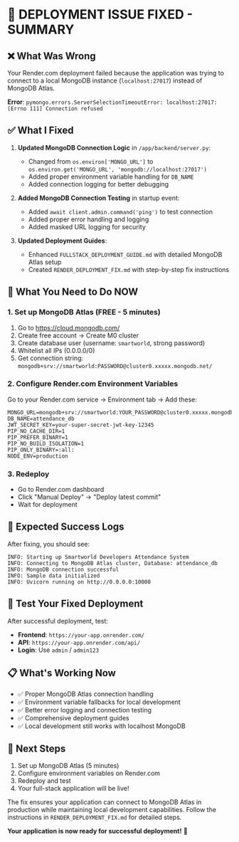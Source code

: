 # 🚨 DEPLOYMENT ISSUE FIXED - SUMMARY

## ❌ What Was Wrong
Your Render.com deployment failed because the application was trying to connect to a local MongoDB instance (`localhost:27017`) instead of MongoDB Atlas. 

**Error**: `pymongo.errors.ServerSelectionTimeoutError: localhost:27017: [Errno 111] Connection refused`

## ✅ What I Fixed
1. **Updated MongoDB Connection Logic** in `/app/backend/server.py`:
   - Changed from `os.environ['MONGO_URL']` to `os.environ.get('MONGO_URL', 'mongodb://localhost:27017')`
   - Added proper environment variable handling for `DB_NAME`
   - Added connection logging for better debugging

2. **Added MongoDB Connection Testing** in startup event:
   - Added `await client.admin.command('ping')` to test connection
   - Added proper error handling and logging
   - Added masked URL logging for security

3. **Updated Deployment Guides**:
   - Enhanced `FULLSTACK_DEPLOYMENT_GUIDE.md` with detailed MongoDB Atlas setup
   - Created `RENDER_DEPLOYMENT_FIX.md` with step-by-step fix instructions

## 🎯 What You Need to Do NOW

### 1. Set up MongoDB Atlas (FREE - 5 minutes)
1. Go to https://cloud.mongodb.com/
2. Create free account → Create M0 cluster
3. Create database user (username: `smartworld`, strong password)
4. Whitelist all IPs (0.0.0.0/0)
5. Get connection string: `mongodb+srv://smartworld:PASSWORD@cluster0.xxxxx.mongodb.net/`

### 2. Configure Render.com Environment Variables
Go to your Render.com service → Environment tab → Add these:

```
MONGO_URL=mongodb+srv://smartworld:YOUR_PASSWORD@cluster0.xxxxx.mongodb.net/attendance_db
DB_NAME=attendance_db
JWT_SECRET_KEY=your-super-secret-jwt-key-12345
PIP_NO_CACHE_DIR=1
PIP_PREFER_BINARY=1
PIP_NO_BUILD_ISOLATION=1
PIP_ONLY_BINARY=:all:
NODE_ENV=production
```

### 3. Redeploy
- Go to Render.com dashboard
- Click "Manual Deploy" → "Deploy latest commit"
- Wait for deployment

## 🎉 Expected Success Logs
After fixing, you should see:
```
INFO: Starting up Smartworld Developers Attendance System
INFO: Connecting to MongoDB Atlas cluster, Database: attendance_db
INFO: MongoDB connection successful
INFO: Sample data initialized
INFO: Uvicorn running on http://0.0.0.0:10000
```

## 🧪 Test Your Fixed Deployment
After successful deployment, test:
- **Frontend**: `https://your-app.onrender.com/`
- **API**: `https://your-app.onrender.com/api/`
- **Login**: Use `admin` / `admin123`

## 📋 What's Working Now
- ✅ Proper MongoDB Atlas connection handling
- ✅ Environment variable fallbacks for local development
- ✅ Better error logging and connection testing
- ✅ Comprehensive deployment guides
- ✅ Local development still works with localhost MongoDB

## 🚀 Next Steps
1. Set up MongoDB Atlas (5 minutes)
2. Configure environment variables on Render.com
3. Redeploy and test
4. Your full-stack application will be live!

The fix ensures your application can connect to MongoDB Atlas in production while maintaining local development capabilities. Follow the instructions in `RENDER_DEPLOYMENT_FIX.md` for detailed steps.

**Your application is now ready for successful deployment!** 🎊
